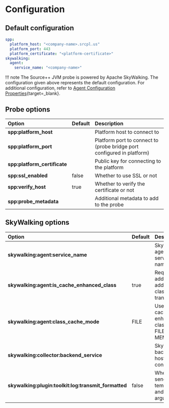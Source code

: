 # Configuration

## Default configuration

```yaml
spp:
  platform_host: "<company-name>.srcpl.us"
  platform_port: 443
  platform_certificate: "<platform-certificate>"
skywalking:
  agent:
    service_name: "<company-name>"
```

!!! note
    The Source++ JVM probe is powered by Apache SkyWalking. The configuration given above represents the default
    configuration. For additional configuration, refer to [Agent Configuration Properties](https://skywalking.apache.org/docs/skywalking-java/latest/en/setup/service-agent/java-agent/configurations/){target=_blank}.

## Probe options

| Option                       | Default | Description                                                            |
|:-----------------------------|---------|:-----------------------------------------------------------------------|
| **spp:platform_host**        |         | Platform host to connect to                                            |
| **spp:platform_port**        |         | Platform port to connect to (probe bridge port configured in platform) |
| **spp:platform_certificate** |         | Public key for connecting to the platform                              |
| **spp:ssl_enabled**          | false   | Whether to use SSL or not                                              |
| **spp:verify_host**          | true    | Whether to verify the certificate or not                               |
| **spp:probe_metadata**       |         | Additional metadata to add to the probe                                |

## SkyWalking options

| Option                                               | Default | Description                                      |
|:-----------------------------------------------------|---------|:-------------------------------------------------|
| **skywalking:agent:service_name**                    |         | SkyWalking agent service name                    |
| **skywalking:agent:is_cache_enhanced_class**         | true    | Required to add additional class transformers    |
| **skywalking:agent:class_cache_mode**                | FILE    | Used to cache enhanced classes to FILE or MEMORY |
| **skywalking:collector:backend_service**             |         | SkyWalking backend host to connect to            |
| **skywalking:plugin:toolkit:log:transmit_formatted** | false   | Whether to send logs as template and arguments   |
